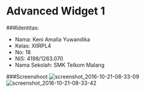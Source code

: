 # Advanced Widget 1

###Identitas:
 * Nama: Keni Amalia Yuwandika
 * Kelas: XIIRPL4
 * No: 18
 * NIS: 4198/1263.070
 * Nama Sekolah: SMK Telkom Malang

###Screenshoot
![screenshot_2016-10-21-08-33-09](https://cloud.githubusercontent.com/assets/15699467/19584063/d7dd0bfe-976b-11e6-91d6-f6c277d5f1cc.png)
![screenshot_2016-10-21-08-33-42](https://cloud.githubusercontent.com/assets/15699467/19584064/d7e24eac-976b-11e6-9ee5-b4a5bddd494b.png)
